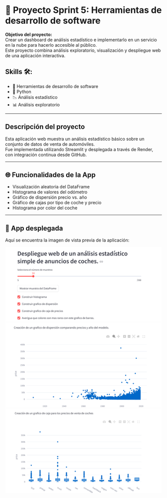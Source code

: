 # 🔗 Proyecto Sprint 5: Herramientas de desarrollo de software

**Objetivo del proyecto:**  
Crear un dashboard de análisis estadístico e implementarlo en un servicio en la nube para hacerlo accesible al público.  
Este proyecto combina análisis exploratorio, visualización y despliegue web de una aplicación interactiva.

## Skills 🛠:
- 🧰 Herramientas de desarrollo de software  
- 🐍 Python  
- 📉 Análisis estadístico  
- 📊 Análisis exploratorio  

---

## Descripción del proyecto

Esta aplicación web muestra un análisis estadístico básico sobre un conjunto de datos de venta de automóviles.  
Fue implementada utilizando Streamlit y desplegada a través de Render, con integración continua desde GitHub.

---

## 🌐 Funcionalidades de la App

- Visualización aleatoria del DataFrame  
- Histograma de valores del odómetro  
- Gráfico de dispersión precio vs. año  
- Gráfico de cajas por tipo de coche y precio  
- Histograma por color del coche  

---

## 🚀 App desplegada

Aquí se encuentra la imagen de vista previa de la aplicación:

![Vista previa de la App](./app_preview_1.png)
![Vista previa de la App](./app_preview_2.png)
![Vista previa de la App](./app_preview_3.png)
